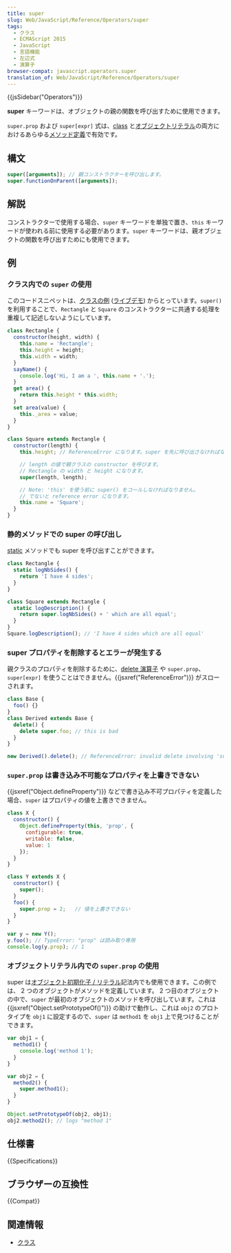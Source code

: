 ```yaml
---
title: super
slug: Web/JavaScript/Reference/Operators/super
tags:
  - クラス
  - ECMAScript 2015
  - JavaScript
  - 言語機能
  - 左辺式
  - 演算子
browser-compat: javascript.operators.super
translation_of: Web/JavaScript/Reference/Operators/super
---
```

{{jsSidebar("Operators")}}

**super** キーワードは、オブジェクトの親の関数を呼び出すために使用できます。

`super.prop` および `super[expr]` 式は、[class](/ja/docs/Web/JavaScript/Reference/Classes) と[オブジェクトリテラル](/ja/docs/Web/JavaScript/Reference/Operators/Object_initializer)の両方におけるあらゆる[メソッド定義](/ja/docs/Web/JavaScript/Reference/Functions/Method_definitions)で有効です。

## 構文

```js
super([arguments]); // 親コンストラクターを呼び出します。
super.functionOnParent([arguments]);
```

## 解説

コンストラクターで使用する場合、`super` キーワードを単独で置き、`this` キーワードが使われる前に使用する必要があります。`super` キーワードは、親オブジェクトの関数を呼び出すためにも使用できます。

## 例

### クラス内での `super` の使用

このコードスニペットは、[クラスの例](https://github.com/GoogleChrome/samples/blob/gh-pages/classes-es6/index.html) ([ライブデモ](https://googlechrome.github.io/samples/classes-es6/index.html)) からとっています。`super()` を利用することで、`Rectangle` と `Square` のコンストラクターに共通する処理を重複して記述しないようにしています。

```js
class Rectangle {
  constructor(height, width) {
    this.name = 'Rectangle';
    this.height = height;
    this.width = width;
  }
  sayName() {
    console.log('Hi, I am a ', this.name + '.');
  }
  get area() {
    return this.height * this.width;
  }
  set area(value) {
    this._area = value;
  }
}

class Square extends Rectangle {
  constructor(length) {
    this.height; // ReferenceError になります。super を先に呼び出さなければなりません！

    // length の値で親クラスの constructor を呼びます。
    // Rectangle の width と height になります。
    super(length, length);

    // Note: 'this' を使う前に super() をコールしなければなりません。
    // でないと reference error になります。
    this.name = 'Square';
  }
}
```

### 静的メソッドでの super の呼び出し

[static](/ja/docs/Web/JavaScript/Reference/Classes/static) メソッドでも super を呼び出すことができます。

```js
class Rectangle {
  static logNbSides() {
    return 'I have 4 sides';
  }
}

class Square extends Rectangle {
  static logDescription() {
    return super.logNbSides() + ' which are all equal';
  }
}
Square.logDescription(); // 'I have 4 sides which are all equal'
```

### super プロパティを削除するとエラーが発生する

親クラスのプロパティを削除するために、[delete 演算子](/ja/docs/Web/JavaScript/Reference/Operators/delete) や `super.prop`、`super[expr]` を使うことはできません。{{jsxref("ReferenceError")}} がスローされます。

```js
class Base {
  foo() {}
}
class Derived extends Base {
  delete() {
    delete super.foo; // this is bad
  }
}

new Derived().delete(); // ReferenceError: invalid delete involving 'super'. 
```

### `super.prop` は書き込み不可能なプロパティを上書きできない

{{jsxref("Object.defineProperty")}} などで書き込み不可プロパティを定義した場合、`super` はプロパティの値を上書きできません。

```js
class X {
  constructor() {
    Object.defineProperty(this, 'prop', {
      configurable: true,
      writable: false,
      value: 1
    });
  }
}

class Y extends X {
  constructor() {
    super();
  }
  foo() {
    super.prop = 2;   // 値を上書きできない
  }
}

var y = new Y();
y.foo(); // TypeError: "prop" は読み取り専用
console.log(y.prop); // 1
```

### オブジェクトリテラル内での `super.prop` の使用

super は[オブジェクト初期化子 / リテラル](/ja/docs/Web/JavaScript/Reference/Operators/Object_initializer)記法内でも使用できます。この例では、 2 つのオブジェクトがメソッドを定義しています。 2 つ目のオブジェクトの中で、`super` が最初のオブジェクトのメソッドを呼び出しています。これは {{jsxref("Object.setPrototypeOf()")}} の助けで動作し、これは `obj2` のプロトタイプを `obj1` に設定するので、`super` は `method1` を `obj1` 上で見つけることができます。

```js
var obj1 = {
  method1() {
    console.log('method 1');
  }
}

var obj2 = {
  method2() {
    super.method1();
  }
}

Object.setPrototypeOf(obj2, obj1);
obj2.method2(); // logs "method 1"
```

## 仕様書

{{Specifications}}

## ブラウザーの互換性

{{Compat}}

## 関連情報

- [クラス](/ja/docs/Web/JavaScript/Reference/Classes)
